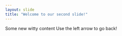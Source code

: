 ```yaml
---
layout: slide
title: "Welcome to our second slide!"
---
```

Some new witty content
Use the left arrow to go back!
